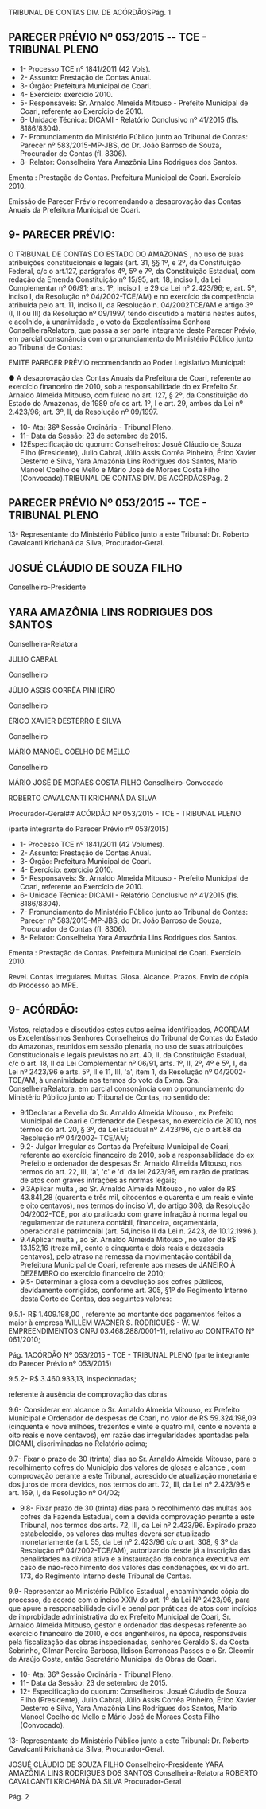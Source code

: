 
TRIBUNAL DE CONTAS DIV. DE ACÓRDÃOSPág. 1

## PARECER PRÉVIO Nº 053/2015 -- TCE - TRIBUNAL PLENO

- 1- Processo TCE nº 1841/2011 (42 Vols).
- 2- Assunto: Prestação de Contas Anual.
- 3- Órgão: Prefeitura Municipal de Coari.
- 4- Exercício: exercício 2010.
- 5- Responsáveis: Sr.  Arnaldo  Almeida  Mitouso  - Prefeito  Municipal de Coari, referente ao Exercício de 2010.
- 6- Unidade Técnica: DICAMI - Relatório Conclusivo nº 41/2015 (fls. 8186/8304).
- 7-  Pronunciamento  do Ministério Público  junto  ao Tribunal  de Contas: Parecer  nº 583/2015-MP-JBS, do Dr. João Barroso de Souza, Procurador de Contas (fl. 8306).
- 8- Relator: Conselheira Yara Amazônia Lins Rodrigues dos Santos.

Ementa : Prestação de Contas. Prefeitura Municipal de Coari. Exercício 2010.

Emissão  de  Parecer  Prévio  recomendando  a desaprovação  das  Contas  Anuais  da  Prefeitura Municipal de Coari.

## 9- PARECER PRÉVIO:

O  TRIBUNAL DE CONTAS DO ESTADO DO AMAZONAS ,  no  uso  de suas atribuições constitucionais e legais (art. 31, §§ 1º, e 2º, da Constituição Federal, c/c o  art.127,  parágrafos  4º,  5º  e  7º,  da  Constituição  Estadual,  com  redação  da  Emenda Constituição nº 15/95, art. 18, inciso I, da Lei Complementar nº 06/91; arts. 1º, inciso I, e 29  da  Lei  nº  2.423/96;  e,  art.  5º,  inciso  I,  da  Resolução  nº  04/2002-TCE/AM)  e  no exercício  da  competência  atribuída  pelo  art.  11,  inciso  II,  da  Resolução  n.  04/2002TCE/AM e artigo 3º (I, II ou III) da Resolução nº 09/1997, tendo discutido a matéria nestes autos,  e  acolhido, à  unanimidade , o  voto  da  Excelentíssima  Senhora  ConselheiraRelatora, que passa a ser parte integrante deste Parecer Prévio, em parcial consonância com o pronunciamento do Ministério Público junto ao Tribunal de Contas:

EMITE PARECER PRÉVIO recomendando ao Poder Legislativo Municipal:

● A desaprovação das Contas Anuais da Prefeitura de Coari, referente ao exercício financeiro de 2010, sob a responsabilidade do ex Prefeito Sr. Arnaldo Almeida Mitouso, com fulcro no art. 127, § 2º, da Constituição do Estado do Amazonas, de 1989 c/c os art. 1º, I e art. 29, ambos da Lei nº 2.423/96; art. 3º, II, da Resolução nº 09/1997.

- 10- Ata: 36ª Sessão Ordinária - Tribunal Pleno.
- 11- Data da Sessão: 23 de setembro de 2015.
- 12Especificação do quorum: Conselheiros: Josué Cláudio de Souza Filho (Presidente), Julio Cabral, Júlio Assis Corrêa Pinheiro, Érico Xavier Desterro e Silva, Yara Amazônia Lins Rodrigues dos Santos,  Mario  Manoel Coelho  de  Mello  e  Mário José de Moraes Costa Filho (Convocado).TRIBUNAL DE CONTAS DIV. DE ACÓRDÃOSPág. 2

## PARECER PRÉVIO Nº 053/2015 -- TCE - TRIBUNAL PLENO

13- Representante do Ministério Público junto a este Tribunal: Dr. Roberto Cavalcanti Krichanã da Silva, Procurador-Geral.

## JOSUÉ CLÁUDIO DE SOUZA FILHO

Conselheiro-Presidente

## YARA AMAZÔNIA LINS RODRIGUES DOS SANTOS

Conselheira-Relatora

JULIO CABRAL

Conselheiro

JÚLIO ASSIS CORRÊA PINHEIRO

Conselheiro

ÉRICO XAVIER DESTERRO E SILVA

Conselheiro

MÁRIO MANOEL COELHO DE MELLO

Conselheiro

MÁRIO JOSÉ DE MORAES COSTA FILHO Conselheiro-Convocado

ROBERTO CAVALCANTI KRICHANÃ DA SILVA

Procurador-Geral## ACÓRDÃO Nº 053/2015 - TCE - TRIBUNAL PLENO

(parte integrante do Parecer Prévio nº 053/2015)

- 1- Processo TCE nº 1841/2011 (42 Volumes).
- 2- Assunto: Prestação de Contas Anual.
- 3- Órgão: Prefeitura Municipal de Coari.
- 4- Exercício: exercício 2010.
- 5- Responsáveis: Sr. Arnaldo Almeida Mitouso - Prefeito Municipal de Coari, referente ao Exercício de 2010.
- 6- Unidade Técnica: DICAMI - Relatório Conclusivo nº 41/2015 (fls. 8186/8304).
- 7-  Pronunciamento  do  Ministério  Público  junto  ao  Tribunal  de  Contas: Parecer  nº 583/2015-MP-JBS, do Dr. João Barroso de Souza, Procurador de Contas (fl. 8306).
- 8- Relator: Conselheira Yara Amazônia Lins Rodrigues dos Santos.

Ementa : Prestação de Contas. Prefeitura Municipal de Coari. Exercício 2010.

Revel. Contas Irregulares. Multas. Glosa. Alcance. Prazos. Envio de cópia do Processo ao MPE.

## 9- ACÓRDÃO:

Vistos, relatados e discutidos estes autos acima identificados, ACORDAM os Excelentíssimos Senhores Conselheiros do Tribunal de Contas do Estado do Amazonas, reunidos em sessão plenária, no uso de suas atribuições Constitucionais e legais previstas no art. 40, II, da Constituição Estadual, c/c o art. 18, II da Lei Complementar nº 06/91, arts. 1º,  II,  2º,  4º  e  5º,  I,  da  Lei  nº  2423/96  e  arts.  5º,  II  e  11,  III,  'a',  item  1,  da  Resolução  nº 04/2002-TCE/AM, à  unanimidade nos  termos  do  voto  da  Exma.  Sra.  ConselheiraRelatora, em parcial consonância com o pronunciamento do Ministério Público junto ao Tribunal de Contas, no sentido de:

- 9.1Declarar  a  Revelia do  Sr. Arnaldo  Almeida  Mitouso , ex  Prefeito Municipal de Coari e Ordenador de Despesas, no exercício de 2010, nos termos do art. 20, § 3º, da Lei Estadual nº 2.423/96, c/c o art.88 da Resolução nº 04/2002- TCE/AM;
- 9.2- Julgar Irregular as Contas da Prefeitura Municipal de Coari, referente ao exercício  financeiro  de  2010,  sob  a  responsabilidade  do  ex  Prefeito  e  ordenador  de despesas  Sr.  Arnaldo  Almeida  Mitouso,  nos  termos  do  art.  22,  III,  'a',  'c'  e  'd'  da  lei 2423/96, em razão de praticas de atos com graves infrações as normas legais;
- 9.3Aplicar multa , ao  Sr. Arnaldo  Almeida  Mitouso , no  valor  de R$ 43.841,28 (quarenta e três mil, oitocentos e quarenta e um reais e vinte e oito centavos), nos termos do inciso VI, do artigo 308, da Resolução 04/2002-TCE, por ato praticado com grave infração à norma legal ou regulamentar de natureza contábil, financeira, orçamentária, operacional e patrimonial (art. 54,inciso II da Lei n. 2423, de 10.12.1996 ).
- 9.4Aplicar multa , ao  Sr. Arnaldo  Almeida  Mitouso , no  valor  de R$ 13.152,16 (treze mil, cento e cinquenta e dois reais e dezesseis centavos), pelo atraso na remessa da movimentação contábil da Prefeitura Municipal de Coari, referente aos meses de JANEIRO À DEZEMBRO do exercício financeiro de 2010;
- 9.5- Determinar a glosa com a devolução aos cofres públicos, devidamente corrigidos,  conforme  art.  305,  §1º  do  Regimento  Interno  desta  Corte  de  Contas,  dos seguintes valores:

9.5.1- R$ 1.409.198,00 ,  referente ao montante dos pagamentos feitos a maior à empresa WILLEM WAGNER S. RODRIGUES - W. W. EMPREENDIMENTOS CNPJ 03.468.288/0001-11, relativo ao CONTRATO Nº 061/2010;

Pág. 1ACÓRDÃO Nº 053/2015 - TCE - TRIBUNAL PLENO (parte integrante do Parecer Prévio nº 053/2015)

9.5.2- R$ 3.460.933,13, inspecionadas;

referente à ausência de comprovação das obras

9.6-  Considerar  em  alcance o  Sr.  Arnaldo  Almeida  Mitouso,  ex  Prefeito Municipal e Ordenador de despesas de Coari, no valor de R$ 59.324.198,09 (cinquenta e nove milhões, trezentos e vinte e quatro mil, cento e noventa e oito reais e nove centavos), em razão das irregularidades apontadas pela DICAMI, discriminadas no Relatório acima;

9.7- Fixar o prazo de 30 (trinta) dias ao Sr. Arnaldo Almeida Mitouso, para o recolhimento  cofres  do  Município dos  valores  de glosas  e  alcance ,  com comprovação perante a este Tribunal, acrescido de atualização monetária e dos juros de mora devidos, nos termos do art. 72, III, da Lei nº 2.423/96 e art. 169, I, da Resolução nº 04/02;

- 9.8-  Fixar  prazo  de  30  (trinta)  dias  para  o  recolhimento  das  multas aos cofres  da  Fazenda  Estadual,  com  a  devida  comprovação  perante  a  este  Tribunal,  nos termos dos arts. 72, III,  da Lei nº 2.423/96. Expirado prazo estabelecido, os valores das multas deverá ser atualizado monetariamente (art. 55, da Lei nº 2.423/96 c/c o art. 308, § 3º da Resolução nº 04/2002-TCE/AM), autorizando desde já a inscrição das penalidades na dívida ativa e a instauração da cobrança executiva em caso de não-recolhimento dos valores  das  condenações,  ex  vi  do  art.  173,  do  Regimento  Interno  deste  Tribunal  de Contas.

9.9-  Representar  ao Ministério  Público  Estadual ,  encaminhando  cópia  do processo, de acordo com o inciso XXIV do art. 1º da Lei Nº 2423/96, para  que apure a responsabilidade civil e penal por práticas de atos com  indícios de improbidade administrativa do ex Prefeito  Municipal de Coari, Sr.  Arnaldo  Almeida  Mitouso,  gestor e ordenador das despesas referente ao exercício financeiro de 2010, e dos engenheiros, na época, responsáveis pela fiscalização das obras inspecionadas, senhores Geraldo S. da Costa  Sobrinho,  Gilmar  Pereira  Barbosa,  Ildison  Barroncas  Passos  e  o  Sr.  Cleomir  de Araújo Costa, então Secretário Municipal de Obras de Coari.

- 10- Ata: 36ª Sessão Ordinária - Tribunal Pleno.
- 11- Data da Sessão: 23 de setembro de 2015.
- 12- Especificação do quorum: Conselheiros: Josué Cláudio de Souza Filho (Presidente), Julio Cabral,  Júlio  Assis Corrêa Pinheiro, Érico  Xavier Desterro e Silva,  Yara Amazônia Lins Rodrigues dos Santos, Mario Manoel Coelho de Mello e Mário José de Moraes Costa Filho (Convocado).

13- Representante do Ministério Público junto a este Tribunal: Dr. Roberto Cavalcanti Krichanã da Silva, Procurador-Geral.

JOSUÉ CLÁUDIO DE SOUZA FILHO Conselheiro-Presidente YARA AMAZÔNIA LINS RODRIGUES DOS SANTOS Conselheira-Relatora ROBERTO CAVALCANTI KRICHANÃ DA SILVA Procurador-Geral

Pág. 2